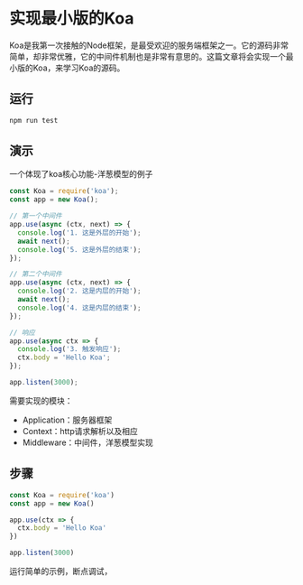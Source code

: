 # 实现最小版的Koa

Koa是我第一次接触的Node框架，是最受欢迎的服务端框架之一。它的源码非常简单，却非常优雅，它的中间件机制也是非常有意思的。这篇文章将会实现一个最小版的Koa，来学习Koa的源码。

## 运行

```bash
npm run test
```

## 演示

一个体现了koa核心功能-洋葱模型的例子

```js
const Koa = require('koa');
const app = new Koa();

// 第一个中间件
app.use(async (ctx, next) => {
  console.log('1. 这是外层的开始');
  await next();
  console.log('5. 这是外层的结束');
});

// 第二个中间件
app.use(async (ctx, next) => {
  console.log('2. 这是内层的开始');
  await next();
  console.log('4. 这是内层的结束');
});

// 响应
app.use(async ctx => {
  console.log('3. 触发响应');
  ctx.body = 'Hello Koa';
});

app.listen(3000);
```

需要实现的模块：

* Application：服务器框架
* Context：http请求解析以及相应
* Middleware：中间件，洋葱模型实现

## 步骤

```js
const Koa = require('koa')
const app = new Koa()

app.use(ctx => {
  ctx.body = 'Hello Koa'
})

app.listen(3000)
```

运行简单的示例，断点调试，
